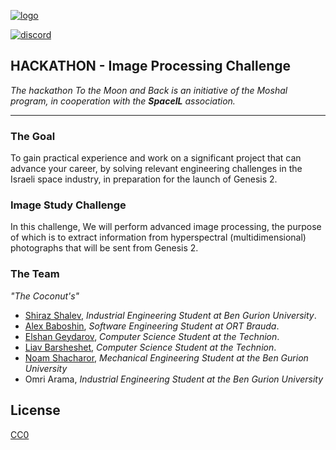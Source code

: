 [![logo]](#)

[![discord]](https://discord.gg/w8cYq5R6)

## HACKATHON - Image Processing Challenge
_The hackathon To the Moon and Back is an initiative of the Moshal program,
in cooperation with the **SpaceIL** association._


---
### The Goal

To gain practical experience and work on a significant project that can advance your career, by solving relevant engineering challenges in the Israeli space industry, in preparation for the launch of Genesis 2.

### Image Study Challenge

In this challenge, We will perform advanced image processing, the purpose of which is to extract information from hyperspectral (multidimensional) photographs that will be sent from Genesis 2.

### The Team

_"The Coconut's"_


- [Shiraz Shalev](https://github.com/shirazshalev), _Industrial Engineering Student at Ben Gurion University_.
- [Alex Baboshin](https://github.com/AxFISR), _Software Engineering Student at ORT Brauda_. 
- [Elshan Geydarov](https://github.com/TTuT6yJI), _Computer Science Student at the Technion_. 
- [Liav Barsheshet](https://github.com/liavbarsheshet), _Computer Science Student at the Technion_.
- [Noam Shacharor](https://github.com/noamshac), _Mechanical Engineering Student at the Ben Gurion University_
- Omri Arama, _Industrial Engineering Student at the Ben Gurion University_

## License

[CC0](LICENSE)

[discord]: https://img.shields.io/discord/1037417733563875359?label=Discord%20Server&logo=Discord&logoColor=%235662F6&style=social
[logo]: https://lh3.googleusercontent.com/pjvwaoK3NDsIKPDY_4fgtZ34VpJGpjINNcMfirRGi0-IoPeNLcbN-wFm2SVkCJTy7l32br7VjW9MF8XarIQmMaOXisLKk7udZsoy00YYHaWn1APDix2982gHoXx8NIHoY4tzJveCqw=w2400
